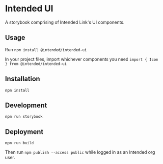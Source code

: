 # Intended UI

A storybook comprising of Intended Link's UI components.

## Usage

Run `npm install @intended/intended-ui`

In your project files, import whichever components you need `import { Icon } from @intended/intended-ui`

## Installation

`npm install`

## Development

`npm run storybook`

## Deployment

`npm run build`

Then run `npm publish --access public` while logged in as an Intended org user.
